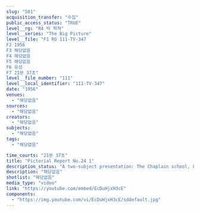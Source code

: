 ```yaml
---
slug: "501"
acquisition_transfer: "수집"
public_access_status: "TRUE"
level__rg: "R4 빅 픽쳐"
level__series: "The Big Picture"
level__file: "F1 RG 111-TV-347
F2 1956
F3 해당없음
F4 해당없음
F5 해당없음
F6 유성
F7 21분 37초"
level__file_number: "111"
level__local_identifier: "111-TV-347"
date: "1956"
venues: 
  - "해당없음"
sources: 
  - "해당없음"
creators: 
  - "해당없음"
subjects: 
  - "해당없음"
tags: 
  - "해당없음"

time_courts: "21분 37초"
title: "Pictorial Report No.24 1"
description_status: "A two-subject presentation: The Chaplain school, Ft. Slocum, N.Y.; and preventive medicine teams on Okinawa."
description: "해당없음"
shotlist: "해당없음"
media_type: "video"
link: "https://youtube.com/embed/EcDuHjxH3cE"
components: 
  - "https://img.youtube.com/vi/EcDuHjxH3cE/sddefault.jpg"
---
```

